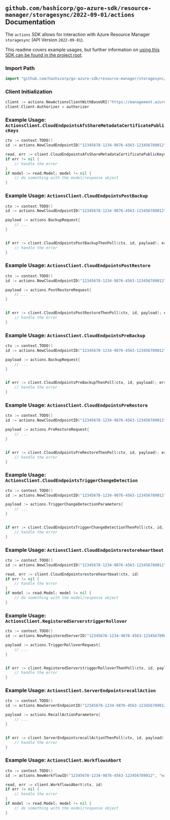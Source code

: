 
## `github.com/hashicorp/go-azure-sdk/resource-manager/storagesync/2022-09-01/actions` Documentation

The `actions` SDK allows for interaction with Azure Resource Manager `storagesync` (API Version `2022-09-01`).

This readme covers example usages, but further information on [using this SDK can be found in the project root](https://github.com/hashicorp/go-azure-sdk/tree/main/docs).

### Import Path

```go
import "github.com/hashicorp/go-azure-sdk/resource-manager/storagesync/2022-09-01/actions"
```


### Client Initialization

```go
client := actions.NewActionsClientWithBaseURI("https://management.azure.com")
client.Client.Authorizer = authorizer
```


### Example Usage: `ActionsClient.CloudEndpointsAfsShareMetadataCertificatePublicKeys`

```go
ctx := context.TODO()
id := actions.NewCloudEndpointID("12345678-1234-9876-4563-123456789012", "example-resource-group", "storageSyncServiceName", "syncGroupName", "cloudEndpointName")

read, err := client.CloudEndpointsAfsShareMetadataCertificatePublicKeys(ctx, id)
if err != nil {
	// handle the error
}
if model := read.Model; model != nil {
	// do something with the model/response object
}
```


### Example Usage: `ActionsClient.CloudEndpointsPostBackup`

```go
ctx := context.TODO()
id := actions.NewCloudEndpointID("12345678-1234-9876-4563-123456789012", "example-resource-group", "storageSyncServiceName", "syncGroupName", "cloudEndpointName")

payload := actions.BackupRequest{
	// ...
}


if err := client.CloudEndpointsPostBackupThenPoll(ctx, id, payload); err != nil {
	// handle the error
}
```


### Example Usage: `ActionsClient.CloudEndpointsPostRestore`

```go
ctx := context.TODO()
id := actions.NewCloudEndpointID("12345678-1234-9876-4563-123456789012", "example-resource-group", "storageSyncServiceName", "syncGroupName", "cloudEndpointName")

payload := actions.PostRestoreRequest{
	// ...
}


if err := client.CloudEndpointsPostRestoreThenPoll(ctx, id, payload); err != nil {
	// handle the error
}
```


### Example Usage: `ActionsClient.CloudEndpointsPreBackup`

```go
ctx := context.TODO()
id := actions.NewCloudEndpointID("12345678-1234-9876-4563-123456789012", "example-resource-group", "storageSyncServiceName", "syncGroupName", "cloudEndpointName")

payload := actions.BackupRequest{
	// ...
}


if err := client.CloudEndpointsPreBackupThenPoll(ctx, id, payload); err != nil {
	// handle the error
}
```


### Example Usage: `ActionsClient.CloudEndpointsPreRestore`

```go
ctx := context.TODO()
id := actions.NewCloudEndpointID("12345678-1234-9876-4563-123456789012", "example-resource-group", "storageSyncServiceName", "syncGroupName", "cloudEndpointName")

payload := actions.PreRestoreRequest{
	// ...
}


if err := client.CloudEndpointsPreRestoreThenPoll(ctx, id, payload); err != nil {
	// handle the error
}
```


### Example Usage: `ActionsClient.CloudEndpointsTriggerChangeDetection`

```go
ctx := context.TODO()
id := actions.NewCloudEndpointID("12345678-1234-9876-4563-123456789012", "example-resource-group", "storageSyncServiceName", "syncGroupName", "cloudEndpointName")

payload := actions.TriggerChangeDetectionParameters{
	// ...
}


if err := client.CloudEndpointsTriggerChangeDetectionThenPoll(ctx, id, payload); err != nil {
	// handle the error
}
```


### Example Usage: `ActionsClient.CloudEndpointsrestoreheartbeat`

```go
ctx := context.TODO()
id := actions.NewCloudEndpointID("12345678-1234-9876-4563-123456789012", "example-resource-group", "storageSyncServiceName", "syncGroupName", "cloudEndpointName")

read, err := client.CloudEndpointsrestoreheartbeat(ctx, id)
if err != nil {
	// handle the error
}
if model := read.Model; model != nil {
	// do something with the model/response object
}
```


### Example Usage: `ActionsClient.RegisteredServerstriggerRollover`

```go
ctx := context.TODO()
id := actions.NewRegisteredServerID("12345678-1234-9876-4563-123456789012", "example-resource-group", "storageSyncServiceName", "serverId")

payload := actions.TriggerRolloverRequest{
	// ...
}


if err := client.RegisteredServerstriggerRolloverThenPoll(ctx, id, payload); err != nil {
	// handle the error
}
```


### Example Usage: `ActionsClient.ServerEndpointsrecallAction`

```go
ctx := context.TODO()
id := actions.NewServerEndpointID("12345678-1234-9876-4563-123456789012", "example-resource-group", "storageSyncServiceName", "syncGroupName", "serverEndpointName")

payload := actions.RecallActionParameters{
	// ...
}


if err := client.ServerEndpointsrecallActionThenPoll(ctx, id, payload); err != nil {
	// handle the error
}
```


### Example Usage: `ActionsClient.WorkflowsAbort`

```go
ctx := context.TODO()
id := actions.NewWorkflowID("12345678-1234-9876-4563-123456789012", "example-resource-group", "storageSyncServiceName", "workflowId")

read, err := client.WorkflowsAbort(ctx, id)
if err != nil {
	// handle the error
}
if model := read.Model; model != nil {
	// do something with the model/response object
}
```
